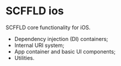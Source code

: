 # SCFFLD ios
SCFFLD core functionality for iOS.

* Dependency injection (DI) containers;
* Internal URI system;
* App container and basic UI components;
* Utilities.

